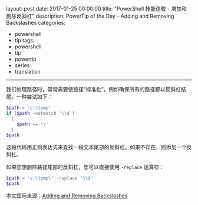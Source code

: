 layout: post
date: 2017-01-25 00:00:00
title: "PowerShell 技能连载 - 增加和删除反斜杠"
description: PowerTip of the Day - Adding and Removing Backslashes
categories:
- powershell
- tip
tags:
- powershell
- tip
- powertip
- series
- translation
---
我们处理路径时，常常需要使路径“标准化”。例如确保所有的路径都以反斜杠结尾。一种尝试如下：

```powershell
$path = 'c:\temp'
if ($path -notmatch '\\$')
  {
    $path += '\'
  }
$path
```

这段代码用正则表达式来查找一段文本尾部的反斜杠。如果不存在，则添加一个反斜杠。

如果您想删除路径尾部的反斜杠，您可以直接使用 `-replace` 运算符：

```powershell
$path = 'c:\temp\' -replace '\\$'
$path
```

<!--more-->
本文国际来源：[Adding and Removing Backslashes](http://community.idera.com/powershell/powertips/b/tips/posts/adding-and-removing-backslashes)
